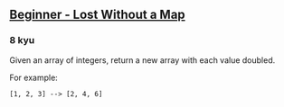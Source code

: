 <h2><a href=https://www.codewars.com/kata/57f781872e3d8ca2a000007e/train/javascript target="_blank">Beginner - Lost Without a Map</a></h2><h3>8 kyu</h3><p>Given an array of integers, return a new array with each value doubled.</p><p>For example:</p><p><code>[1, 2, 3] --&gt; [2, 4, 6]</code></p>